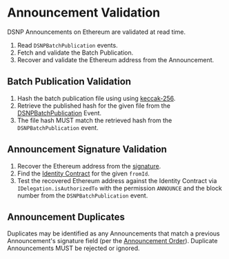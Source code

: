 # Announcement Validation

DSNP Announcements on Ethereum are validated at read time.

1. Read `DSNPBatchPublication` events.
2. Fetch and validate the Batch Publication.
3. Recover and validate the Ethereum address from the Announcement.

## Batch Publication Validation

1. Hash the batch publication file using using [keccak-256](https://keccak.team/files/Keccak-submission-3.pdf).
2. Retrieve the published hash for the given file from the [DSNPBatchPublication](Publishing.md) Event.
3. The file hash MUST match the retrieved hash from the `DSNPBatchPublication` event.

## Announcement Signature Validation

1. Recover the Ethereum address from the [signature](../DSNP/Signatures.md).
2. Find the [Identity Contract](Identity.md) for the given `fromId`.
3. Test the recovered Ethereum address against the Identity Contract via `IDelegation.isAuthorizedTo` with the permission `ANNOUNCE` and the block number from the `DSNPBatchPublication` event.

## Announcement Duplicates

Duplicates may be identified as any Announcements that match a previous Announcement's signature field (per the [Announcement Order](Publishing.md#ordering)).
Duplicate Announcements MUST be rejected or ignored.
